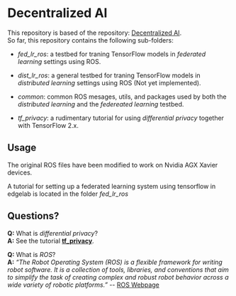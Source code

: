 # Decentralized AI

This repository is based of the repository: [Decentralized AI](https://github.com/aidotse/DecentralizedAI).  
So far, this repository contains the following sub-folders:

* _fed_lr_ros_: a testbed for traning TensorFlow models in *federated learning* settings using ROS.

* _dist_lr_ros_: a general testbed for traning TensorFlow models in *distributed learning* settings using ROS (Not yet implemented).

* _common_: common ROS mesages, utils, and packages used by both the *distributed learning* and the *federeated learning* testbed.

* _tf_privacy_: a rudimentary tutorial for using _differential privacy_ together with TensorFlow 2.x.

## Usage

The original ROS files have been modified to work on Nvidia AGX Xavier devices.

A tutorial for setting up a federated learning system using tensorflow in edgelab is located in the folder _fed_lr_ros_



## Questions?

__Q:__ What is _differential privacy_? \
__A:__ See the tutorial [__tf_privacy__](https://github.com/aidotse/DecentralizedAI/tree/main/tf_privacy).

__Q:__ What is _ROS_? \
__A:__ *“The Robot Operating System (ROS) is a flexible framework for writing robot software. It is a collection of tools, libraries, and conventions that aim to simplify the task of creating complex and robust robot behavior across a wide variety of robotic platforms.”* -- [ROS Webpage](https://www.ros.org/about-ros/)


